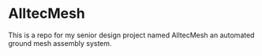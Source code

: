 # AlltecMesh
This is a repo for my senior design project named AlltecMesh an automated ground mesh assembly system. 
